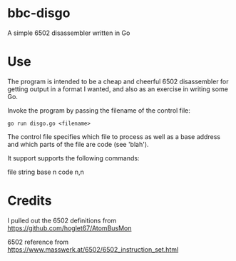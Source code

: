 # bbc-disgo
A simple 6502 disassembler written in Go

# Use
The program is intended to be a cheap and cheerful 6502 disassembler for getting output in a format I wanted, and also as an exercise in writing some Go.

Invoke the program by passing the filename of the control file:

````
go run disgo.go <filename>
````

The control file specifies which file to process as well as a base address and which parts of the file are code (see 'blah').

It support supports the following commands:

file string
base n 
code n,n

# Credits
I pulled out the 6502 definitions from https://github.com/hoglet67/AtomBusMon

6502 reference from https://www.masswerk.at/6502/6502_instruction_set.html
